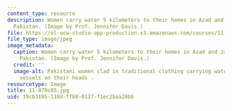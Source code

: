 ```yaml
---
content_type: resource
description: Women carry water 5 kilometers to their homes in Azad and Jammu Kashmir,
  Pakistan. (Image by Prof. Jennifer Davis.)
file: https://ol-ocw-studio-app-production.s3.amazonaws.com/courses/11-479-water-and-sanitation-infrastructure-planning-in-developing-countries-spring-2005/19cb3105118dffb80127f1ec2baa28bb_11-479s05.jpg
file_type: image/jpeg
image_metadata:
  caption: Women carry water 5 kilometers to their homes in Azad and Jammu Kashmir,
    Pakistan. (Image by Prof. Jennifer Davis.)
  credit: ''
  image-alt: Pakistani women clad in traditional clothing carrying water in metalic
    vessels on their heads .
resourcetype: Image
title: 11-479s05.jpg
uid: 19cb3105-118d-ffb8-0127-f1ec2baa28bb
---
```

